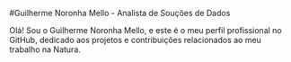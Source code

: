 #Guilherme Noronha Mello - Analista de Souções de Dados

Olá! Sou o Guilherme Noronha Mello, e este é o meu perfil profissional no GitHub, dedicado aos projetos e contribuições relacionados ao meu trabalho na Natura.
